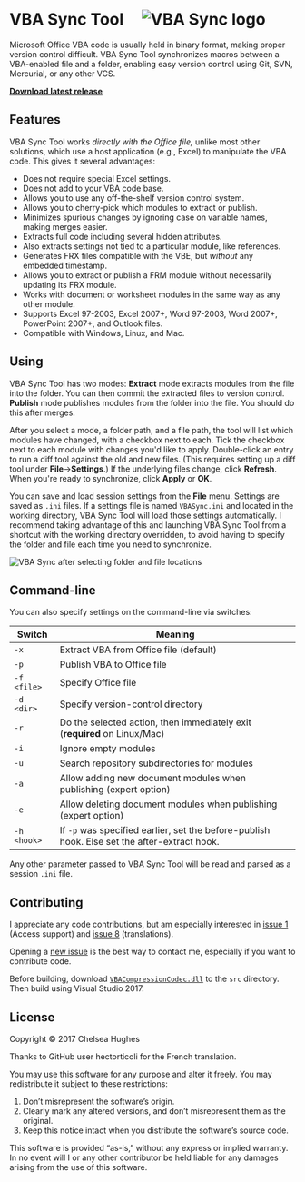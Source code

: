 # VBA Sync Tool&#x2001;![VBA Sync logo](http://i.imgur.com/sQAsBy4.png)

Microsoft Office VBA code is usually held in binary format, making proper
version control difficult. VBA Sync Tool synchronizes macros between a
VBA-enabled file and a folder, enabling easy version control using Git, SVN,
Mercurial, or any other VCS.

[**Download latest release**](https://github.com/chelh/VBASync/releases/latest)

## Features
VBA Sync Tool works *directly with the Office file,* unlike most
other solutions, which use a host application (e.g., Excel) to manipulate
the VBA code. This gives it several advantages:
  * Does not require special Excel settings.
  * Does not add to your VBA code base.
  * Allows you to use any off-the-shelf version control system.
  * Allows you to cherry-pick which modules to extract or publish.
  * Minimizes spurious changes by ignoring case on variable names,
    making merges easier.
  * Extracts full code including several hidden attributes.
  * Also extracts settings not tied to a particular module,
    like references.
  * Generates FRX files compatible with the VBE, but
    *without* any embedded timestamp.
  * Allows you to extract or publish a FRM module without necessarily
    updating its FRX module.
  * Works with document or worksheet modules in the same way
    as any other module.
  * Supports Excel 97-2003, Excel 2007+, Word 97-2003, Word 2007+,
    PowerPoint 2007+, and Outlook files.
  * Compatible with Windows, Linux, and Mac.

## Using
VBA Sync Tool has two modes: **Extract**&nbsp;mode extracts modules
from the file into the folder. You can then commit the extracted files
to version control. **Publish**&nbsp;mode publishes modules from
the folder into the file. You should do this after merges.

After you select a mode, a folder path, and a file path, the tool will
list which modules have changed, with a checkbox next to each. Tick
the checkbox next to each module with changes you'd like to apply.
Double-click an entry to run a diff tool against the old and new files.
(This requires setting up a diff tool under **File**→**Settings**.)
If the underlying files change, click **Refresh**. When you're ready
to synchronize, click **Apply** or **OK**.

You can save and load session settings from the **File** menu. Settings
are saved as `.ini` files. If a settings file is named `VBASync.ini`
and located in the working directory, VBA Sync Tool will load those
settings automatically. I recommend taking advantage of this and
launching VBA Sync Tool from a shortcut with the working directory overridden,
to avoid having to specify the folder and file each time you need to synchronize.

![VBA Sync after selecting folder and file locations](http://i.imgur.com/GrXx2VH.png)

## Command-line
You can also specify settings on the command-line via switches:

Switch | Meaning
------ | ------
`-x`   | Extract VBA from Office file (default)
`-p`   | Publish VBA to Office file
`-f <file>` | Specify Office file
`-d <dir>` | Specify version-control directory
`-r`   | Do the selected action, then immediately exit (**required** on Linux/Mac)
`-i`   | Ignore empty modules
`-u`   | Search repository subdirectories for modules
`-a`   | Allow adding new document modules when publishing (expert option)
`-e`   | Allow deleting document modules when publishing (expert option)
`-h <hook>` | If `-p` was specified earlier, set the before-publish hook. Else set the after-extract hook.

Any other parameter passed to VBA Sync Tool will be read and parsed as a session `.ini` file.

## Contributing
I appreciate any code contributions, but am especially interested
in [issue 1](https://github.com/chelh/VBASync/issues/1) (Access support)
and [issue 8](https://github.com/chelh/VBASync/issues/8) (translations).

Opening a [new issue](https://github.com/chelh/VBASync/issues/new) is
the best way to contact me, especially if you want to contribute code.

Before building, download [`VBACompressionCodec.dll`](https://github.com/chelh/VBACompressionCodec/releases)
to the `src` directory. Then build using Visual Studio 2017.

## License
Copyright © 2017 Chelsea Hughes

Thanks to GitHub user hectorticoli for the French translation.

You may use this software for any purpose and alter it freely.
You may redistribute it subject to these restrictions:

 1. Don’t misrepresent the software’s origin.
 2. Clearly mark any altered versions, and don’t misrepresent them
    as the original.
 3. Keep this notice intact when you distribute the software’s
    source code.

This software is provided “as-is,” without any express or
implied warranty. In no event will I or any other contributor
be held liable for any damages arising from the use of this software.
